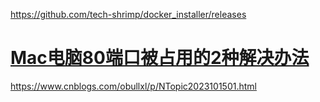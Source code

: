 https://github.com/tech-shrimp/docker_installer/releases

# [Mac电脑80端口被占用的2种解决办法](https://www.cnblogs.com/obullxl/p/NTopic2023101501.html)

https://www.cnblogs.com/obullxl/p/NTopic2023101501.html